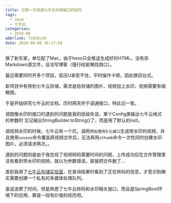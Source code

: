 ```yaml
---
title: 记录一次调通七牛云存储接口的经历
tags:
  - Java
  - 七牛云
categories:
  - 2018-08
abbrlink: 72b5bcdd
date: 2018-08-08 16:17:54
---
```

换了新东家，单位配了Mac，由于hexo只会推送生成好的HTML，没有存Markdown源文件，没法写博客（强行给偷懒找借口）。

最近需要同时开多个项目，低压U承受不住，平时操作卡顿，因此换回台式。

新项目中有用到七牛云存储，需求是给存储的图片、视频加上水印，视频需要有缩略图。

于是开始研究七牛云的文档，历时两天终于调通接口，特此记一笔。

调图像水印的接口时遇到的问题是我的低级失误，某个Config类输出七牛云格式的参数时 忘记输出StringBuilder.toString()了，而是用了默认的null。

调视频水印的时候，七牛云有一个坑，调用`预处理持久化接口`生成带水印的视频，并且使用`saveas`命令覆盖原视频文件后，无法再用`vthumb`命令一次性同时创建水印图片，必须请求两次。。

遇到的问题则是由于我忽视了视频转码需要时间的问题，上传成功后在文件管理里没有看到带水印的视频，就以为参数错误，直接把文件删了...

直到我用了[七牛云存储实验室](https://github.com/qiniu/qiniulab)，在查询结果时看到了正在转码的信息，才意识到确实需要创建一个私有的多媒体处理队列。

虽说浪费了时间，但是熟悉了七牛云转码和水印相关接口，而且是SpringBoot环境下的应用，算是一段有价值的经历吧。

